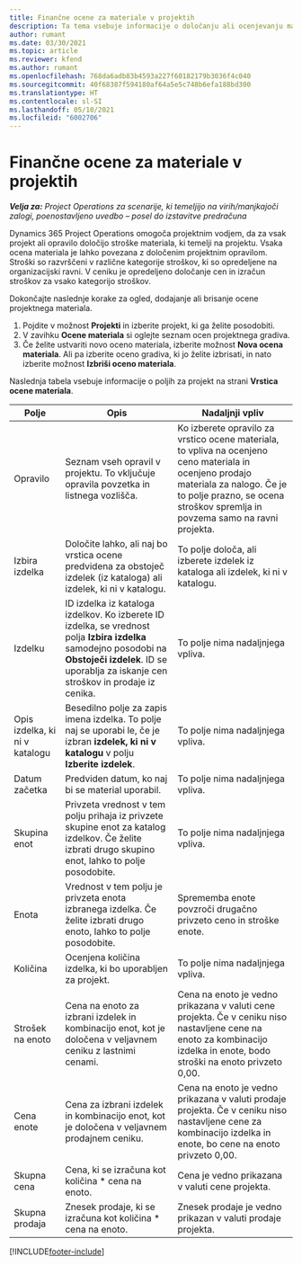```yaml
---
title: Finančne ocene za materiale v projektih
description: Ta tema vsebuje informacije o določanju ali ocenjevanju materialov, ki temeljijo na projektu.
author: rumant
ms.date: 03/30/2021
ms.topic: article
ms.reviewer: kfend
ms.author: rumant
ms.openlocfilehash: 768da6adb83b4593a227f60182179b3036f4c040
ms.sourcegitcommit: 40f68387f594180af64a5e5c748b6efa188bd300
ms.translationtype: HT
ms.contentlocale: sl-SI
ms.lasthandoff: 05/10/2021
ms.locfileid: "6002706"
---
```

# <a name="financial-estimates-for-materials-on-projects"></a>Finančne ocene za materiale v projektih

_**Velja za:** Project Operations za scenarije, ki temeljijo na virih/manjkajoči zalogi, poenostavljeno uvedbo – posel do izstavitve predračuna_

Dynamics 365 Project Operations omogoča projektnim vodjem, da za vsak projekt ali opravilo določijo stroške materiala, ki temelji na projektu. Vsaka ocena materiala je lahko povezana z določenim projektnim opravilom. Stroški so razvrščeni v različne kategorije stroškov, ki so opredeljene na organizacijski ravni. V ceniku je opredeljeno določanje cen in izračun stroškov za vsako kategorijo stroškov. 

Dokončajte naslednje korake za ogled, dodajanje ali brisanje ocene projektnega materiala.

1. Pojdite v možnost **Projekti** in izberite projekt, ki ga želite posodobiti.
2. V zavihku **Ocene materiala** si oglejte seznam ocen projektnega gradiva.
3. Če želite ustvariti novo oceno materiala, izberite možnost **Nova ocena materiala**. Ali pa izberite oceno gradiva, ki jo želite izbrisati, in nato izberite možnost **Izbriši oceno materiala**.

Naslednja tabela vsebuje informacije o poljih za projekt na strani **Vrstica ocene materiala**. 

| **Polje** | **Opis** | **Nadaljnji vpliv** |
| --- | --- | --- |
| Opravilo | Seznam vseh opravil v projektu. To vključuje opravila povzetka in listnega vozlišča. | Ko izberete opravilo za vrstico ocene materiala, to vpliva na ocenjeno ceno materiala in ocenjeno prodajo materiala za nalogo. Če je to polje prazno, se ocena stroškov spremlja in povzema samo na ravni projekta. |
| Izbira izdelka |  Določite lahko, ali naj bo vrstica ocene predvidena za obstoječ izdelek (iz kataloga) ali izdelek, ki ni v katalogu. | To polje določa, ali izberete izdelek iz kataloga ali izdelek, ki ni v katalogu. |
| Izdelku | ID izdelka iz kataloga izdelkov. Ko izberete ID izdelka, se vrednost polja **Izbira izdelka** samodejno posodobi na **Obstoječi izdelek**. ID se uporablja za iskanje cen stroškov in prodaje iz cenika. | To polje nima nadaljnjega vpliva. |
| Opis izdelka, ki ni v katalogu | Besedilno polje za zapis imena izdelka. To polje naj se uporabi le, če je izbran **izdelek, ki ni v katalogu** v polju **Izberite izdelek**.| To polje nima nadaljnjega vpliva. |
| Datum začetka | Predviden datum, ko naj bi se material uporabil. | To polje nima nadaljnjega vpliva. |
| Skupina enot | Privzeta vrednost v tem polju prihaja iz privzete skupine enot za katalog izdelkov. Če želite izbrati drugo skupino enot, lahko to polje posodobite. | To polje nima nadaljnjega vpliva. |
| Enota | Vrednost v tem polju je privzeta enota izbranega izdelka. Če želite izbrati drugo enoto, lahko to polje posodobite. | Sprememba enote povzroči drugačno privzeto ceno in stroške enote. |
| Količina | Ocenjena količina izdelka, ki bo uporabljen za projekt. | To polje nima nadaljnjega vpliva. |
| Strošek na enoto | Cena na enoto za izbrani izdelek in kombinacijo enot, kot je določena v veljavnem ceniku z lastnimi cenami. | Cena na enoto je vedno prikazana v valuti cene projekta. Če v ceniku niso nastavljene cene na enoto za kombinacijo izdelka in enote, bodo stroški na enoto privzeto 0,00. |
| Cena enote | Cena za izbrani izdelek in kombinacijo enot, kot je določena v veljavnem prodajnem ceniku. | Cena na enoto je vedno prikazana v valuti prodaje projekta. Če v ceniku niso nastavljene cene za kombinacijo izdelka in enote, bo cene na enoto privzeto 0,00.|
| Skupna cena | Cena, ki se izračuna kot količina \* cena na enoto.| Cena je vedno prikazana v valuti cene projekta. |
| Skupna prodaja | Znesek prodaje, ki se izračuna kot količina \* cena na enoto. | Znesek prodaje je vedno prikazan v valuti prodaje projekta. |


[!INCLUDE[footer-include](../includes/footer-banner.md)]
